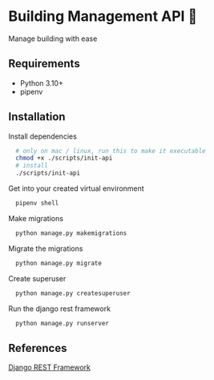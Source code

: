 # Building Management API 🏢

Manage building with ease

## Requirements

* Python 3.10+
* pipenv

## Installation

Install dependencies

```bash
  # only on mac / linux, run this to make it executable
  chmod +x ./scripts/init-api
  # install
  ./scripts/init-api
```

Get into your created virtual environment

```bash
  pipenv shell
```

Make migrations

```bash
  python manage.py makemigrations
```

Migrate the migrations

```bash
  python manage.py migrate
```

Create superuser

```bash
  python manage.py createsuperuser
```

Run the django rest framework

```bash
  python manage.py runserver
```

## References

[Django REST Framework](https://www.django-rest-framework.org)
